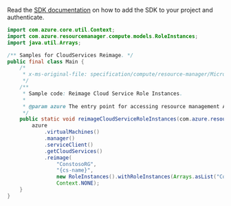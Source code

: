Read the [SDK documentation](https://github.com/Azure/azure-sdk-for-java/blob/azure-resourcemanager_2.12.0/sdk/resourcemanager/azure-resourcemanager/README.md) on how to add the SDK to your project and authenticate.

```java
import com.azure.core.util.Context;
import com.azure.resourcemanager.compute.models.RoleInstances;
import java.util.Arrays;

/** Samples for CloudServices Reimage. */
public final class Main {
    /*
     * x-ms-original-file: specification/compute/resource-manager/Microsoft.Compute/stable/2021-03-01/examples/ReimageCloudServiceRoleInstances.json
     */
    /**
     * Sample code: Reimage Cloud Service Role Instances.
     *
     * @param azure The entry point for accessing resource management APIs in Azure.
     */
    public static void reimageCloudServiceRoleInstances(com.azure.resourcemanager.AzureResourceManager azure) {
        azure
            .virtualMachines()
            .manager()
            .serviceClient()
            .getCloudServices()
            .reimage(
                "ConstosoRG",
                "{cs-name}",
                new RoleInstances().withRoleInstances(Arrays.asList("ContosoFrontend_IN_0", "ContosoBackend_IN_1")),
                Context.NONE);
    }
}
```
